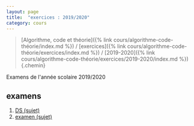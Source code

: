 ```yaml
---
layout: page
title:  "exercices : 2019/2020"
category: cours
---
```


> [Algorithme, code et théorie]({% link cours/algorithme-code-théorie/index.md %}) / [exercices]({% link cours/algorithme-code-théorie/exercices/index.md %}) / [2019-2020]({% link cours/algorithme-code-théorie/exercices/2019-2020/index.md %})
{.chemin}

Examens de l'année scolaire 2019/2020

## examens

1. [DS (sujet)](./ds.pdf)
2. [examen (sujet)](./mpci_devoir_2019_2020.pdf)
